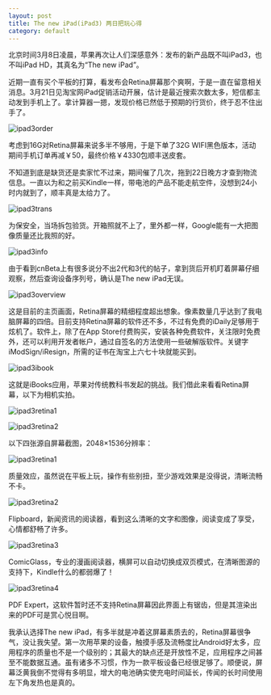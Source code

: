 ```yaml
---
layout: post
title: The new iPad(iPad3) 两日把玩心得
category: default
---
```


北京时间3月8日凌晨，苹果再次让人们深感意外：发布的新产品既不叫iPad3，也不叫iPad HD，其真名为“The new iPad”。

近期一直有买个平板的打算，看发布会Retina屏幕那个爽啊，于是一直在留意相关消息。3月21日见淘宝网iPad促销活动开展，估计是最近搜索次数太多，短信都主动发到手机上了。拿计算器一摁，发现价格已然低于预期的行货价，终于忍不住出手了。

![ipad3order](http://blog.toraleap.com/wp-content/uploads/2012/03/ipad3order.png)

考虑到16G对Retina屏幕来说多半不够用，于是下单了32G WIFI黑色版本，活动期间手机订单再减￥50，最终价格￥4330包顺丰送皮套。

不知道到底是缺货还是卖家忙不过来，期间催了几次，拖到22日晚方才查到物流信息。一直以为和之前买Kindle一样，带电池的产品不能走航空件，没想到24小时内就到了，顺丰真是太给力了。

![ipad3trans](http://blog.toraleap.com/wp-content/uploads/2012/03/ipad3trans.png)

为保安全，当场拆包验货。开箱照就不上了，里外都一样，Google能有一大把图像质量还比我照的好。

![ipad3info](http://blog.toraleap.com/wp-content/uploads/2012/03/ipad3info.png)

由于看到cnBeta上有很多说分不出2代和3代的帖子，拿到货后开机盯着屏幕仔细观察，然后查询设备序列号，确认是The new iPad无误。

![ipad3overview](http://blog.toraleap.com/wp-content/uploads/2012/03/ipad3overview.jpg)

这是目前的主页画面，Retina屏幕的精细程度超出想象。像素数量几乎达到了我电脑屏幕的四倍。目前支持Retina屏幕的软件还不多，不过有免费的iDaily足够用于炫机了。软件上，除了在App Store付费购买，安装各种免费软件，关注限时免费外，还可以利用开发者帐户，通过自签名的方法使用一些破解版软件。关键字iModSign/iResign，所需的证书在淘宝上六七十块就能买到。

![ipad3ibook](http://blog.toraleap.com/wp-content/uploads/2012/03/ipad3ibook.jpg)

这就是iBooks应用，苹果对传统教科书发起的挑战。我们借此来看看Retina屏幕，以下为相机实拍。

![ipad3retina1](http://blog.toraleap.com/wp-content/uploads/2012/03/ipad3retina1.jpg)

![ipad3retina2](http://blog.toraleap.com/wp-content/uploads/2012/03/ipad3retina2.jpg)

以下四张源自屏幕截图，2048×1536分辨率：

![ipad3retina1](http://blog.toraleap.com/wp-content/uploads/2012/03/ipad3retina1.png)

质量效应，虽然说在平板上玩，操作有些别扭，至少游戏效果是没得说，清晰流畅不卡。

![ipad3retina2](http://blog.toraleap.com/wp-content/uploads/2012/03/ipad3retina2.png)

Flipboard，新闻资讯的阅读器，看到这么清晰的文字和图像，阅读变成了享受，心情都舒畅了许多。

![ipad3retina3](http://blog.toraleap.com/wp-content/uploads/2012/03/ipad3retina3.png)

ComicGlass，专业的漫画阅读器，横屏可以自动切换成双页模式，在清晰图源的支持下，Kindle什么的都弱爆了！

![ipad3retina4](http://blog.toraleap.com/wp-content/uploads/2012/03/ipad3retina4.png)

PDF Expert，这软件暂时还不支持Retina屏幕因此界面上有锯齿，但是其渲染出来的PDF可是赏心悦目啊。

我承认选择The new iPad，有多半就是冲着这屏幕素质去的，Retina屏幕很争气，没让我失望。第一次用苹果的设备，触摸手感及流畅度比Android好太多，应用程序的质量也不是一个级别的；其最大的缺点还是开放性不足，应用程序之间甚至不能数据互通。虽有诸多不习惯，作为一款平板设备已经很足够了。顺便说，屏幕泛黄我倒不觉得有多明显，增大的电池确实使充电时间延长，传闻的长时间使用左下角发热也是真的。